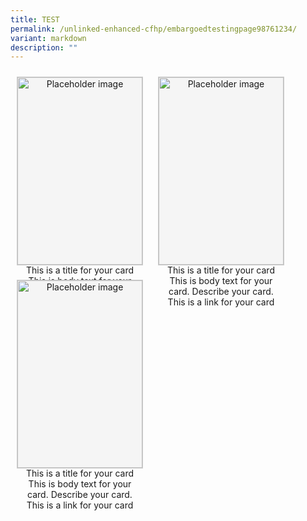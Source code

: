 ```yaml
---
title: TEST
permalink: /unlinked-enhanced-cfhp/embargoedtestingpage98761234/
variant: markdown
description: ""
---
```

<style> .isomer-card { position: relative; perspective: 1000px; display: inline-block; border: 1px solid #ccc; width: 200px; height: 300px; margin: 10px; transition: transform 0.8s; } .isomer-card:hover .isomer-card-inner { transform: rotateY(180deg); } .isomer-card-inner { position: relative; width: 100%; height: 100%; text-align: center; transition: transform 0.8s; transform-style: preserve-3d; } .isomer-card-front, .isomer-card-back { position: absolute; width: 100%; height: 100%; backface-visibility: hidden; } .isomer-card-front { background-color: #f5f5f5; } .isomer-card-back { background-color: #e0e0e0; transform: rotateY(180deg); display: flex; justify-content: center; align-items: center; } </style> <div class="isomer-card-grid"> <div class="isomer-card"> <div class="isomer-card-inner"> <div class="isomer-card-front"> <div class="isomer-card-image"> <div class="isomer-image-wrapper"> <img style="width: 100%; height: 100%" alt="Placeholder image" src="https://placehold.co/600x400"> </div> </div> <div class="isomer-card-body"> <div class="isomer-card-title">This is a title for your card</div> <div class="isomer-card-description">This is body text for your card. Describe your card.</div> <div class="isomer-card-link">This is a link for your card</div> </div> </div> <div class="isomer-card-back"> <div class="isomer-card-body"> <div class="isomer-card-title">Hi there again</div> </div> </div> </div> </div> <div class="isomer-card"> <div class="isomer-card-inner"> <div class="isomer-card-front"> <div class="isomer-card-image"> <div class="isomer-image-wrapper"> <img style="width: 100%; height: 100%" alt="Placeholder image" src="https://placehold.co/600x400"> </div> </div> <div class="isomer-card-body"> <div class="isomer-card-title">This is a title for your card</div> <div class="isomer-card-description">This is body text for your card. Describe your card.</div> <div class="isomer-card-link">This is a link for your card</div> </div> </div> <div class="isomer-card-back"> <div class="isomer-card-body"> <div class="isomer-card-title">Hi there again</div> </div> </div> </div> </div> <div class="isomer-card"> <div class="isomer-card-inner"> <div class="isomer-card-front"> <div class="isomer-card-image"> <div class="isomer-image-wrapper"> <img style="width: 100%; height: 100%" alt="Placeholder image" src="https://placehold.co/600x400"> </div> </div> <div class="isomer-card-body"> <div class="isomer-card-title">This is a title for your card</div> <div class="isomer-card-description">This is body text for your card. Describe your card.</div> <div class="isomer-card-link">This is a link for your card</div> </div> </div> <div class="isomer-card-back"> <div class="isomer-card-body"> <div class="isomer-card-title">Hi there again</div> </div> </div> </div> </div> </div>